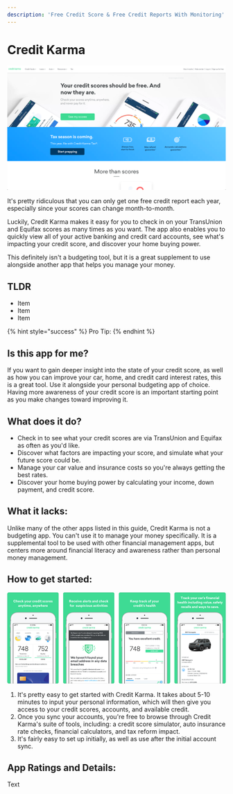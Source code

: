 ```yaml
---
description: 'Free Credit Score & Free Credit Reports With Monitoring'
---
```


# Credit Karma

![Credit Karma Website](images/creditkarma-web.png)

It's pretty ridiculous that you can only get one free credit report each year, especially since your scores can change month-to-month.

Luckily, Credit Karma makes it easy for you to check in on your TransUnion and Equifax scores as many times as you want. The app also enables you to quickly view all of your active banking and credit card accounts, see what's impacting your credit score, and discover your home buying power.

This definitely isn't a budgeting tool, but it is a great supplement to use alongside another app that helps you manage your money.

## TLDR

* Item
* Item
* Item

{% hint style="success" %}
Pro Tip:
{% endhint %}

## Is this app for me?

If you want to gain deeper insight into the state of your credit score, as well as how you can improve your car, home, and credit card interest rates, this is a great tool. Use it alongside your personal budgeting app of choice. Having more awareness of your credit score is an important starting point as you make changes toward improving it.

## What does it do?

* Check in to see what your credit scores are via TransUnion and Equifax as often as you'd like.
* Discover what factors are impacting your score, and simulate what your future score could be.
* Manage your car value and insurance costs so you're always getting the best rates.
* Discover your home buying power by calculating your income, down payment, and credit score.

## What it lacks:

Unlike many of the other apps listed in this guide, Credit Karma is not a budgeting app. You can't use it to manage your money specifically. It is a supplemental tool to be used with other financial management apps, but centers more around financial literacy and awareness rather than personal money management.

## How to get started:

![Credit Karma App](images/creditkarma-app.png)

1. It's pretty easy to get started with Credit Karma. It takes about 5-10 minutes to input your personal information, which will then give you access to your credit scores, accounts, and available credit.
2. Once you sync your accounts, you're free to browse through Credit Karma's suite of tools, including: a credit score simulator, auto insurance rate checks, financial calculators, and tax reform impact.
3. It's fairly easy to set up initially, as well as use after the initial account sync.

## App Ratings and Details:

Text
